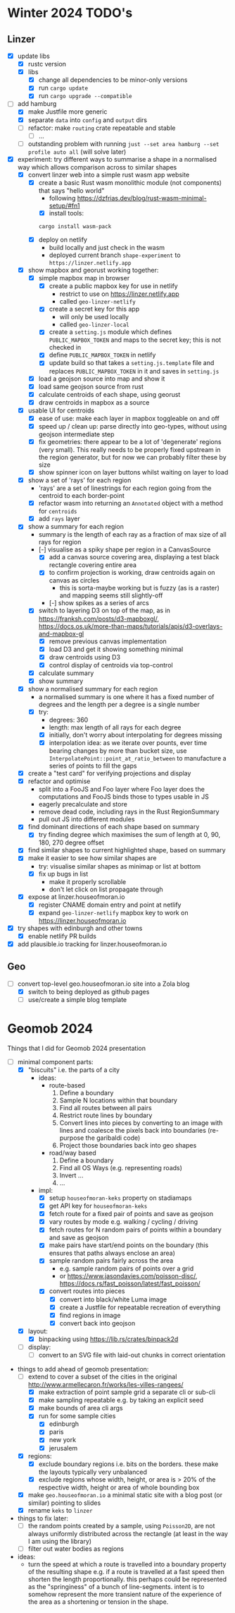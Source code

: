 # Winter 2024 TODO's

## Linzer

* [x] update libs
    * [x] rustc version
    * [x] libs
        * [x] change all dependencies to be minor-only versions
        * [x] run `cargo update`
        * [x] run `cargo upgrade --compatible`
* [ ] add hamburg
    * [x] make Justfile more generic
    * [x] separate `data` into `config` and `output` dirs
    * [ ] refactor: make `routing` crate repeatable and stable
        * [ ] ...
    * [ ] outstanding problem with running `just --set area hamburg --set profile auto all` (will solve later)
* [x] experiment: try different ways to summarise a shape in a normalised way which allows comparison across to similar shapes
    * [x] convert linzer web into a simple rust wasm app website
        * [x] create a basic Rust wasm monolithic module (not components) that says "hello world"
            - following https://dzfrias.dev/blog/rust-wasm-minimal-setup/#fn1
            * [x] install tools:
            ```
            cargo install wasm-pack
            ```
        * [x] deploy on netlify
            - build locally and just check in the wasm
            - deployed current branch `shape-experiment` to `https://linzer.netlify.app`
    * [x] show mapbox and georust working together:
        * [x] simple mapbox map in browser
            * [x] create a public mapbox key for use in netlify
                - restrict to use on https://linzer.netlify.app
                - called `geo-linzer-netlify`
            * [x] create a secret key for this app
                - will only be used locally
                - called `geo-linzer-local`
            * [x] create a `setting.js` module which defines `PUBLIC_MAPBOX_TOKEN` and maps to the secret key; this is not checked in
            * [x] define `PUBLIC_MAPBOX_TOKEN` in netlify
            * [x] update build so that takes a `setting.js.template` file and replaces `PUBLIC_MAPBOX_TOKEN` in it and saves in `setting.js`
        * [x] load a geojson source into map and show it
        * [x] load same geojson source from rust
        * [x] calculate centroids of each shape, using georust
        * [x] draw centroids in mapbox as a source
    * [x] usable UI for centroids
        * [x] ease of use: make each layer in mapbox toggleable on and off
        * [x] speed up / clean up: parse directly into geo-types, without using geojson intermediate step
        * [x] fix geometries: there appear to be a lot of 'degenerate' regions (very small). This really needs to be properly fixed upstream in the region generator, but for now we can probably filter these by size
        * [x] show spinner icon on layer buttons whilst waiting on layer to load
    * [x] show a set of 'rays' for each region
        - 'rays' are a set of linestrings for each region going from the centroid to each border-point
        * [x] refactor wasm into returning an `Annotated` object with a method for `centroids`
        * [x] add `rays` layer
    * [x] show a summary for each region
        - summary is the length of each ray as a fraction of max size of all rays for region
        * [-] visualise as a spiky shape per region in a CanvasSource
            * [x] add a canvas source covering area, displaying a test black rectangle covering entire area
            * [x] to confirm projection is working, draw centroids again on canvas as circles
                - this is sorta-maybe working but is fuzzy (as is a raster) and mapping seems still slightly-off
            * [-] show spikes as a series of arcs
        * [x] switch to layering D3 on top of the map, as in https://franksh.com/posts/d3-mapboxgl/, https://docs.os.uk/more-than-maps/tutorials/apis/d3-overlays-and-mapbox-gl
            * [x] remove previous canvas implementation
            * [x] load D3 and get it showing something minimal
            * [x] draw centroids using D3
            * [x] control display of centroids via top-control
        * [x] calculate summary
        * [x] show summary
    * [x] show a normalised summary for each region
        - a normalised summary is one where it has a fixed number of degrees and the length per a degree is a single number
        * [x] try:
            - degrees: 360
            - length: max length of all rays for each degree
            * [x] initially, don't worry about interpolating for degrees missing
            * [x] interpolation idea: as we iterate over pounts, ever time bearing changes by more than bucket size, 
            use `InterpolatePoint::point_at_ratio_between` to manufacture a series of points to fill the gaps
    * [x] create a "test card" for verifying projections and display
    * [x] refactor and optimise
        - split into a FooJS and Foo layer where Foo layer does the computations and FooJS binds those to types usable in JS
        - eagerly precalculate and store
        - remove dead code, including rays in the Rust RegionSummary
        - pull out JS into different modules
    * [x] find dominant directions of each shape based on summary
        * [x] try finding degree which maximises the sum of length at 0, 90, 180, 270 degree offset
    * [x] find similar shapes to current highlighted shape, based on summary
    * [x] make it easier to see how similar shapes are
        - try: visualise similar shapes as minimap or list at bottom
        * [x] fix up bugs in list
            * make it properly scrollable
            * don't let click on list propagate through
    * [x] expose at linzer.houseofmoran.io
        * [x] register CNAME domain entry and point at netlify
        * [x] expand `geo-linzer-netlify` mapbox key to work on https://linzer.houseofmoran.io
* [x] try shapes with edinburgh and other towns
    * [x] enable netlify PR builds
* [x] add plausible.io tracking for linzer.houseofmoran.io

## Geo

* [ ] convert top-level geo.houseofmoran.io site into a Zola blog
    * [x] switch to being deployed as github pages
    * [ ] use/create a simple blog template
    
# Geomob 2024

Things that I did for Geomob 2024 presentation

- [ ] minimal component parts:
    - [x] "biscuits" i.e. the parts of a city
        - ideas:
            - route-based
                1. Define a boundary
                2. Sample N locations within that boundary
                3. Find all routes between all pairs
                4. Restrict route lines by boundary
                5. Convert lines into pieces by converting to an image with lines and coalesce the pixels back into boundaries (re-purpose the garibaldi code)
                6. Project those boundaries back into geo shapes
            - road/way based
                1. Define a boundary
                2. Find all OS Ways (e.g. representing roads)
                3. Invert ...
                4. ...
        - impl:
            * [x] setup `houseofmoran-keks` property on stadiamaps
            * [x] get API key for `houseofmoran-keks`
            * [x] fetch route for a fixed pair of points and save as geojson
            * [x] vary routes by mode e.g. walking / cycling / driving
            * [x] fetch routes for N random pairs of points within a boundary and save as geojson
            * [x] make pairs have start/end points on the boundary (this ensures that paths always enclose an area)
            * [x] sample random pairs fairly across the area
                - e.g. sample random pairs of points over a grid
                - or https://www.jasondavies.com/poisson-disc/, https://docs.rs/fast_poisson/latest/fast_poisson/
            * [x] convert routes into pieces
                * [x] convert into black/white Luma image
                * [x] create a Justfile for repeatable recreation of everything
                * [x] find regions in image
                * [x] convert back into geojson
    - [x] layout:
        - [x] binpacking using https://lib.rs/crates/binpack2d
    - [ ] display:
        - [ ] convert to an SVG file with laid-out chunks in correct orientation

- things to add ahead of geomob presentation:
    - [ ] extend to cover a subset of the cities in the original http://www.armellecaron.fr/works/les-villes-rangees/
        - [x] make extraction of point sample grid a separate cli or sub-cli
        - [x] make sampling repeatable e.g. by taking an explicit seed
        - [x] make bounds of area cli args
        - [x] run for some sample cities
            - [x] edinburgh
            - [x] paris
            - [x] new york
            - [x] jerusalem
    - [x] regions:
        - [x] exclude boundary regions i.e. bits on the borders. these make the layouts typically very unbalanced
        - [x] exclude regions whose width, height, or area is > 20% of the respective width, height or area of whole bounding box
    - [x] make `geo.houseofmoran.io` a minimal static site with a blog post (or similar) pointing to slides
    - [x] rename `keks` to `linzer`
- things to fix later:
    - [ ] the random points created by a sample, using `Poisson2D`, are not always uniformly distributed across the rectangle (at least in the way I am using the library)
    - [ ] filter out water bodies as regions

- ideas:
    - turn the speed at which a route is travelled into a boundary property of the resulting shape e.g. if a route is travelled at a fast speed then shorten the length proportionally. this perhaps could be represented as the "springiness" of a bunch of line-segments. intent is to somehow represent the more transient nature of the experience of the area as a shortening or tension in the shape.